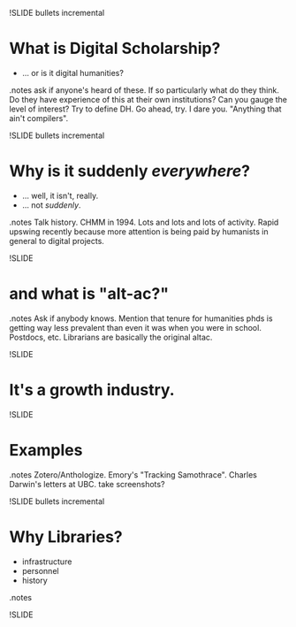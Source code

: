 !SLIDE bullets incremental
# What is Digital Scholarship? #

* ... or is it digital humanities?

.notes ask if anyone's heard of these. If so particularly what do they think. Do they have experience of this at their own institutions? Can you gauge the level of interest? Try to define DH. Go ahead, try. I dare you. "Anything that ain't compilers".

!SLIDE bullets incremental
# Why is it suddenly *everywhere*? #

* ... well, it isn't, really.
* ... not *suddenly*.

.notes Talk history. CHMM in 1994. Lots and lots and lots of activity. Rapid
upswing recently because more attention is being paid by humanists in general
to digital projects. 

!SLIDE 
# and what is "alt-ac?" #

.notes Ask if anybody knows. Mention that tenure for humanities phds is getting
way less prevalent than even it was when you were in school. Postdocs, etc. Librarians are basically the original altac.

!SLIDE
# It's a growth industry. #

!SLIDE
# Examples #

.notes Zotero/Anthologize. Emory's "Tracking Samothrace". Charles Darwin's letters at UBC.  take screenshots?

!SLIDE bullets incremental
# Why Libraries? #
* infrastructure
* personnel
* history

.notes

!SLIDE 
